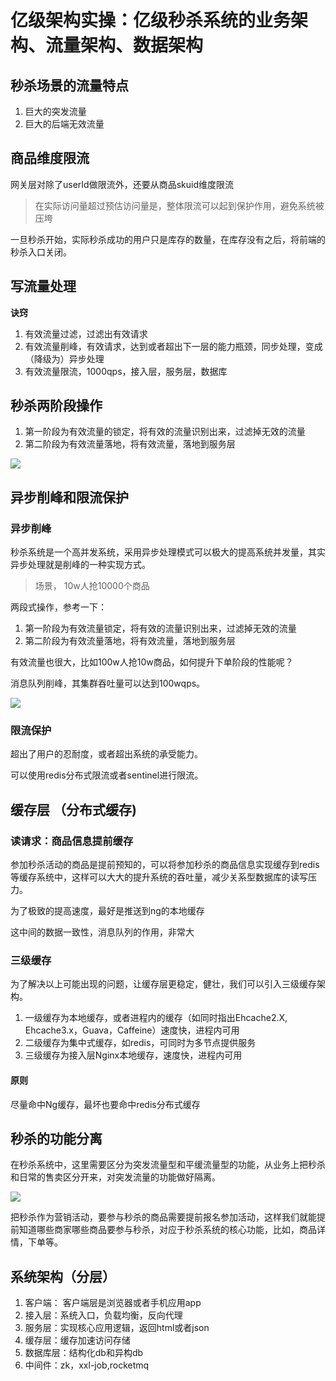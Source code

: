 # 亿级架构实操：亿级秒杀系统的业务架构、流量架构、数据架构

## 秒杀场景的流量特点

1. 巨大的突发流量
2. 巨大的后端无效流量


##  商品维度限流

网关层对除了userId做限流外，还要从商品skuid维度限流

> 在实际访问量超过预估访问量是，整体限流可以起到保护作用，避免系统被压垮

一旦秒杀开始，实际秒杀成功的用户只是库存的数量，在库存没有之后，将前端的秒杀入口关闭。


## 写流量处理

**诀窍**

1. 有效流量过滤，过滤出有效请求
2. 有效流量削峰，有效请求，达到或者超出下一层的能力瓶颈，同步处理，变成（降级为）异步处理
3. 有效流量限流，1000qps，接入层，服务层，数据库

## 秒杀两阶段操作

1. 第一阶段为有效流量的锁定，将有效的流量识别出来，过滤掉无效的流量
2. 第二阶段为有效流量落地，将有效流量，落地到服务层

![](https://oscimg.oschina.net/oscnet/up-ace9fccb61eddeeb5f984bb3bd9c5373c4d.png)


## 异步削峰和限流保护

### 异步削峰

秒杀系统是一个高并发系统，采用异步处理模式可以极大的提高系统并发量，其实异步处理就是削峰的一种实现方式。

> 场景， 10w人抢10000个商品

两段式操作，参考一下：

1. 第一阶段为有效流量锁定，将有效的流量识别出来，过滤掉无效的流量
2. 第二阶段为有效流量落地，将有效流量，落地到服务层

有效流量也很大，比如100w人抢10w商品，如何提升下单阶段的性能呢？

消息队列削峰，其集群吞吐量可以达到100wqps。

![](https://oscimg.oschina.net/oscnet/up-2d75601dcee303e0a70b85076c49c3c4bf4.png)


### 限流保护

超出了用户的忍耐度，或者超出系统的承受能力。

可以使用redis分布式限流或者sentinel进行限流。



## 缓存层 （分布式缓存)

### 读请求：商品信息提前缓存

参加秒杀活动的商品是提前预知的，可以将参加秒杀的商品信息实现缓存到redis等缓存系统中，这样可以大大的提升系统的吞吐量，减少关系型数据库的读写压力。

为了极致的提高速度，最好是推送到ng的本地缓存

这中间的数据一致性，消息队列的作用，非常大


### 三级缓存

为了解决以上可能出现的问题，让缓存层更稳定，健壮，我们可以引入三级缓存架构。


1. 一级缓存为本地缓存，或者进程内的缓存（如同时指出Ehcache2.X, Ehcache3.x，Guava，Caffeine）速度快，进程内可用
2. 二级缓存为集中式缓存，如redis，可同时为多节点提供服务
3. 三级缓存为接入层Nginx本地缓存，速度快，进程内可用


#### 原则

尽量命中Ng缓存，最坏也要命中redis分布式缓存



## 秒杀的功能分离

在秒杀系统中，这里需要区分为突发流量型和平缓流量型的功能，从业务上把秒杀和日常的售卖区分开来，对突发流量的功能做好隔离。

![](https://oscimg.oschina.net/oscnet/up-6986deee5ee90dacea8b1b0e571a57008c0.png)

把秒杀作为营销活动，要参与秒杀的商品需要提前报名参加活动，这样我们就能提前知道哪些商家哪些商品要参与秒杀，对应于秒杀系统的核心功能，比如，商品详情，下单等。


## 系统架构（分层）

1. 客户端： 客户端层是浏览器或者手机应用app
2. 接入层：系统入口，负载均衡，反向代理
3. 服务层：实现核心应用逻辑，返回html或者json
4. 缓存层：缓存加速访问存储
5. 数据库层：结构化db和异构db
6. 中间件：zk，xxl-job,rocketmq

